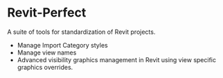 Revit-Perfect
=============

A suite of tools for standardization of Revit projects.

* Manage Import Category styles
* Manage view names
* Advanced visibility graphics management in Revit using view specific graphics overrides.